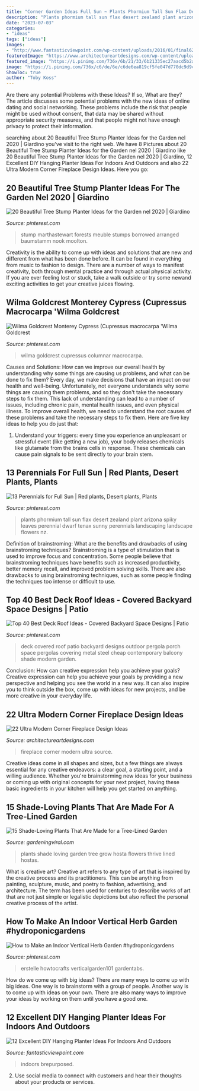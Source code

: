 ```yaml
---
title: "Corner Garden Ideas Full Sun ~ Plants Phormium Tall Sun Flax Desert Zealand Plant Arizona Spiky Leaves Perennial Dwarf Tenax Sunny Perennials Landscaping Landscape Flowers Nz"
description: "Plants phormium tall sun flax desert zealand plant arizona spiky leaves perennial dwarf tenax sunny perennials landscaping landscape flowers nz"
date: "2023-07-03"
categories:
- "ideas"
tags: ["ideas"]
images:
- "http://www.fantasticviewpoint.com/wp-content/uploads/2016/01/final62.jpg"
featuredImage: "https://www.architectureartdesigns.com/wp-content/uploads/2013/10/218-630x448.jpg"
featured_image: "https://i.pinimg.com/736x/6b/21/33/6b21335ec27aacd5b2a15de74afe9777--arizona-gardening-tall-plants.jpg"
image: "https://i.pinimg.com/736x/c6/de/6e/c6de6ea819cf5fe047d770dc9d9c11f9.jpg"
ShowToc: true
author: "Toby Koss"
---
```



Are there any potential Problems with these Ideas? If so, What are they?
The article discusses some potential problems with the new ideas of online dating and social networking. These problems include the risk that people might be used without consent, that data may be shared without appropriate security measures, and that people might not have enough privacy to protect their information.

	

		
searching about 20 Beautiful Tree Stump Planter Ideas for the Garden nel 2020 | Giardino you've visit to the right web. We have 8 Pictures about 20 Beautiful Tree Stump Planter Ideas for the Garden nel 2020 | Giardino like 20 Beautiful Tree Stump Planter Ideas for the Garden nel 2020 | Giardino, 12 Excellent DIY Hanging Planter Ideas For Indoors And Outdoors and also 22 Ultra Modern Corner Fireplace Design Ideas. Here you go:
		
    
## 20 Beautiful Tree Stump Planter Ideas For The Garden Nel 2020 | Giardino

<img loading=lazy src="https://i.pinimg.com/736x/ec/4c/e3/ec4ce39544fadac9c5c754a23d8ef9c3.jpg" onerror="this.onerror=null;this.src='https://tse2.mm.bing.net/th?id=OIP.sTboQu1amlCkEBKCqKSb_QHaHa&amp;pid=15.1';" alt="20 Beautiful Tree Stump Planter Ideas for the Garden nel 2020 | Giardino">

_Source: pinterest.com_

>stump marthastewart forests meuble stumps borrowed arranged baumstamm nook moolton. 

	

Creativity is the ability to come up with ideas and solutions that are new and different from what has been done before. It can be found in everything from music to fashion to design. There are a number of ways to manifest creativity, both through mental practice and through actual physical activity. If you are ever feeling lost or stuck, take a walk outside or try some newand exciting activities to get your creative juices flowing.

    
## Wilma Goldcrest Monterey Cypress (Cupressus Macrocarpa &#039;Wilma Goldcrest

<img loading=lazy src="https://i.pinimg.com/736x/c6/de/6e/c6de6ea819cf5fe047d770dc9d9c11f9.jpg" onerror="this.onerror=null;this.src='https://tse2.mm.bing.net/th?id=OIP.PoUzQpCBOFgQGi2E0a9vMAHaLJ&amp;pid=15.1';" alt="Wilma Goldcrest Monterey Cypress (Cupressus macrocarpa &#039;Wilma Goldcrest">

_Source: pinterest.com_

>wilma goldcrest cupressus columnar macrocarpa. 

	

Causes and Solutions: How can we improve our overall health by understanding why some things are causing us problems, and what can be done to fix them?
Every day, we make decisions that have an impact on our health and well-being. Unfortunately, not everyone understands why some things are causing them problems, and so they don't take the necessary steps to fix them. This lack of understanding can lead to a number of issues, including chronic pain, mental health issues, and even physical illness. To improve overall health, we need to understand the root causes of these problems and take the necessary steps to fix them. Here are five key ideas to help you do just that: 
1) Understand your triggers: every time you experience an unpleasant or stressful event (like getting a new job), your body releases chemicals like glutamate from the brains cells in response. These chemicals can cause pain signals to be sent directly to your brain stem.

    
## 13 Perennials For Full Sun | Red Plants, Desert Plants, Plants

<img loading=lazy src="https://i.pinimg.com/736x/6b/21/33/6b21335ec27aacd5b2a15de74afe9777--arizona-gardening-tall-plants.jpg" onerror="this.onerror=null;this.src='https://tse3.mm.bing.net/th?id=OIP.OZD--6ttwC1NCoDDaJEYlAHaJ3&amp;pid=15.1';" alt="13 Perennials for Full Sun | Red plants, Desert plants, Plants">

_Source: pinterest.com_

>plants phormium tall sun flax desert zealand plant arizona spiky leaves perennial dwarf tenax sunny perennials landscaping landscape flowers nz. 

	

Definition of brainstroming: What are the benefits and drawbacks of using brainstroming techniques?
Brainstroming is a type of stimulation that is used to improve focus and concentration. Some people believe that brainstroming techniques have benefits such as increased productivity, better memory recall, and improved problem solving skills. There are also drawbacks to using brainstroming techniques, such as some people finding the techniques too intense or difficult to use.

    
## Top 40 Best Deck Roof Ideas - Covered Backyard Space Designs | Patio

<img loading=lazy src="https://i.pinimg.com/736x/65/ae/8c/65ae8c4835cdd87a8de0b93382a99b1f.jpg" onerror="this.onerror=null;this.src='https://tse1.mm.bing.net/th?id=OIP.XRtVttEYip43db8YGcXLhwHaFu&amp;pid=15.1';" alt="Top 40 Best Deck Roof Ideas - Covered Backyard Space Designs | Patio">

_Source: pinterest.com_

>deck covered roof patio backyard designs outdoor pergola porch space pergolas covering metal steel cheap contemporary balcony shade modern garden. 

	

Conclusion: How can creative expression help you achieve your goals?
Creative expression can help you achieve your goals by providing a new perspective and helping you see the world in a new way. It can also inspire you to think outside the box, come up with ideas for new projects, and be more creative in your everyday life.

    
## 22 Ultra Modern Corner Fireplace Design Ideas

<img loading=lazy src="https://www.architectureartdesigns.com/wp-content/uploads/2013/10/218-630x448.jpg" onerror="this.onerror=null;this.src='https://tse3.mm.bing.net/th?id=OIP.35YakTz0s09U1rnWBDnp-wHaFR&amp;pid=15.1';" alt="22 Ultra Modern Corner Fireplace Design Ideas">

_Source: architectureartdesigns.com_

>fireplace corner modern ultra source. 

	

Creative ideas come in all shapes and sizes, but a few things are always essential for any creative endeavors: a clear goal, a starting point, and a willing audience. Whether you're brainstorming new ideas for your business or coming up with original concepts for your next project, having these basic ingredients in your kitchen will help you get started on anything.

    
## 15 Shade-Loving Plants That Are Made For A Tree-Lined Garden

<img loading=lazy src="http://gardeningviral.com/wp-content/uploads/2018/04/hosta-1519417085.jpg" onerror="this.onerror=null;this.src='https://tse4.mm.bing.net/th?id=OIP.Oe3FX34_SUSXj4OLAkFT1gHaLH&amp;pid=15.1';" alt="15 Shade-Loving Plants That Are Made for a Tree-Lined Garden">

_Source: gardeningviral.com_

>plants shade loving garden tree grow hosta flowers thrive lined hostas. 

	

What is creative art?
Creative art refers to any type of art that is inspired by the creative process and its practitioners. This can be anything from painting, sculpture, music, and poetry to fashion, advertising, and architecture. The term has been used for centuries to describe works of art that are not just simple or legalistic depictions but also reflect the personal creative process of the artist.

    
## How To Make An Indoor Vertical Herb Garden #hydroponicgardens

<img loading=lazy src="https://i.pinimg.com/736x/65/5a/b3/655ab3417a80d956e9456e57bcc0b68c.jpg" onerror="this.onerror=null;this.src='https://tse1.mm.bing.net/th?id=OIP.yiI1ru1PYLnq7hTy7cAhVQHaLH&amp;pid=15.1';" alt="How to Make an Indoor Vertical Herb Garden #hydroponicgardens">

_Source: pinterest.com_

>erstelle howtocrafts verticalgarden101 gardentabs. 

	

How do we come up with big ideas?
There are many ways to come up with big ideas. One way is to brainstorm with a group of people. Another way is to come up with ideas on your own. There are also many ways to improve your ideas by working on them until you have a good one.

    
## 12 Excellent DIY Hanging Planter Ideas For Indoors And Outdoors

<img loading=lazy src="http://www.fantasticviewpoint.com/wp-content/uploads/2016/01/final62.jpg" onerror="this.onerror=null;this.src='https://tse4.mm.bing.net/th?id=OIP.tY7DJP9Vu9qRyod8yjRJngHaLD&amp;pid=15.1';" alt="12 Excellent DIY Hanging Planter Ideas For Indoors And Outdoors">

_Source: fantasticviewpoint.com_

>indoors brepurposed. 

	

2. Use social media to connect with customers and hear their thoughts about your products or services.

